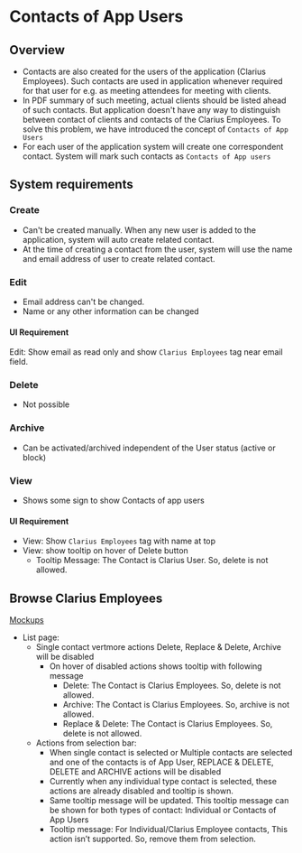 # Contacts of App Users

## Overview

- Contacts are also created for the users of the application (Clarius Employees). Such contacts are used in application whenever required for that user for e.g. as meeting attendees for meeting with clients.  
- In PDF summary of such meeting, actual clients should be listed ahead of such contacts. But application doesn't have any way to distinguish between contact of clients and contacts of the Clarius Employees.  To solve this problem, we have introduced the concept of  `Contacts of App Users`
- For each user of the application system will create one correspondent contact. System will mark such contacts as `Contacts of App users`

## System requirements

### Create

- Can't be created manually. When any new user is added to the application, system will auto create related contact.
- At the time of creating a contact from the user, system will use the name and email address of user to create related contact.

### Edit

- Email address can't be changed. 
- Name or any other information can be changed

#### UI Requirement

Edit: Show email as read only and show `Clarius Employees` tag near email field.

### Delete

- Not possible

### Archive

- Can be activated/archived independent of the User status (active or block)

### View

- Shows some sign to show Contacts of app users

#### UI Requirement

- View: Show `Clarius Employees` tag with name at top
- View: show tooltip on hover of Delete button 
  - Tooltip Message: The Contact is Clarius User. So, delete is not allowed.

## Browse Clarius Employees

[Mockups](https://drive.google.com/file/d/19FZ7c0NVAzvmuvF5r_Lq3fg6MlOr_YP6/view?usp=sharing)

- List page:
  - Single contact vertmore actions  Delete, Replace & Delete, Archive will be disabled
    - On hover of disabled actions shows tooltip with following message
      - Delete: The Contact is Clarius Employees. So, delete is not allowed.
      - Archive:  The Contact is Clarius Employees. So, archive is not allowed.
      - Replace & Delete: The Contact is Clarius Employees. So, delete is not allowed.
  - Actions from selection bar:
    - When single contact is selected or Multiple contacts are selected and one of the contacts is of App User, REPLACE & DELETE, DELETE and ARCHIVE actions will be disabled 
    - Currently when any individual type contact is selected, these actions are already disabled and tooltip is shown. 
    - Same tooltip message will be updated. This tooltip message can be shown for both types of contact: Individual or Contacts of App Users
    - Tooltip message: For Individual/Clarius Employee contacts, This action isn’t supported. So, remove them from selection.

